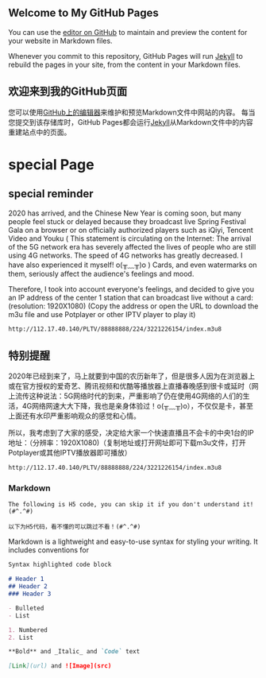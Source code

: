 ## Welcome to My GitHub Pages

You can use the [editor on GitHub](https://github.com/qr9uufj488888888/__qr_9uufj-mylongxin.cn_88888888_2020_/edit/master/README.md) to maintain and preview the content for your website in Markdown files.

Whenever you commit to this repository, GitHub Pages will run [Jekyll](https://jekyllrb.com/) to rebuild the pages in your site, from the content in your Markdown files.

## 欢迎来到我的GitHub页面

您可以使用[GitHub上的编辑器](https://github.com/qr9uufj488888888/__qr_9uufj-mylongxin.cn_88888888_2020_/edit/master/README.md)来维护和预览Markdown文件中网站的内容。
每当您提交到该存储库时，GitHub Pages都会运行[Jekyll](https://jekyllrb.com/)从Markdown文件中的内容重建站点中的页面。

# special Page

## special reminder

2020 has arrived, and the Chinese New Year is coming soon, but many people feel stuck or delayed because they broadcast live Spring Festival Gala on a browser or on officially authorized players such as iQiyi, Tencent Video and Youku ( This statement is circulating on the Internet: The arrival of the 5G network era has severely affected the lives of people who are still using 4G networks. The speed of 4G networks has greatly decreased. I have also experienced it myself! o(╥﹏╥)o ) Cards, and even watermarks on them, seriously affect the audience's feelings and mood.

Therefore, I took into account everyone's feelings, and decided to give you an IP address of the center 1 station that can broadcast live without a card: (resolution: 1920X1080) (Copy the address or open the URL to download the m3u file and use Potplayer or other IPTV player to play it)
```markdown
http://112.17.40.140/PLTV/88888888/224/3221226154/index.m3u8
```

## 特别提醒

2020年已经到来了，马上就要到中国的农历新年了，但是很多人因为在浏览器上或在官方授权的爱奇艺、腾讯视频和优酷等播放器上直播春晚感到很卡或延时（网上流传这种说法：5G网络时代的到来，严重影响了仍在使用4G网络的人们的生活，4G网络网速大大下降，我也是亲身体验过！o(╥﹏╥)o），不仅仅是卡，甚至上面还有水印严重影响观众的感觉和心情。

所以，我考虑到了大家的感受，决定给大家一个快速直播且不会卡的中央1台的IP地址：（分辨率：1920X1080)（复制地址或打开网址即可下载m3u文件，打开Potplayer或其他IPTV播放器即可播放）
```markdown
http://112.17.40.140/PLTV/88888888/224/3221226154/index.m3u8 
```

### Markdown
`The following is H5 code, you can skip it if you don't understand it!(#^.^#)`

`以下为H5代码，看不懂的可以跳过不看！(#^.^#)`

Markdown is a lightweight and easy-to-use syntax for styling your writing. It includes conventions for

```markdown
Syntax highlighted code block

# Header 1
## Header 2
### Header 3

- Bulleted
- List

1. Numbered
2. List

**Bold** and _Italic_ and `Code` text

[Link](url) and ![Image](src)
```
